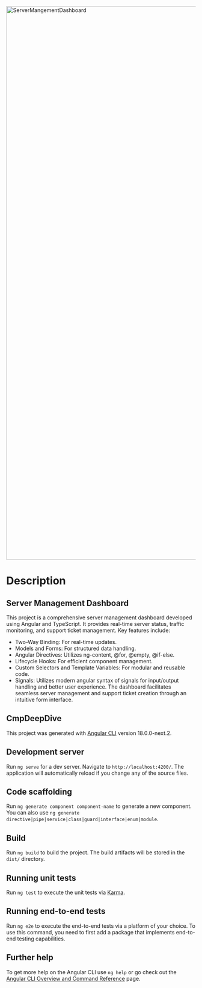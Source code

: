 
<img width="1470" alt="ServerMangementDashboard" src="https://github.com/Geni-96/Server_Mangement_Dashboard/assets/122692904/46d2cbb1-cf81-4fc4-9e6c-a53c063a005b">


# Description
## Server Management Dashboard

This project is a comprehensive server management dashboard developed using Angular and TypeScript. It provides real-time server status, traffic monitoring, and support ticket management. Key features include:

- Two-Way Binding: For real-time updates.
- Models and Forms: For structured data handling.
- Angular Directives: Utilizes ng-content, @for, @empty, @if-else.
- Lifecycle Hooks: For efficient component management.
- Custom Selectors and Template Variables: For modular and reusable code.
- Signals: Utilizes modern angular syntax of signals for input/output handling and better user experience.
The dashboard facilitates seamless server management and support ticket creation through an intuitive form interface.

## CmpDeepDive

This project was generated with [Angular CLI](https://github.com/angular/angular-cli) version 18.0.0-next.2.

## Development server

Run `ng serve` for a dev server. Navigate to `http://localhost:4200/`. The application will automatically reload if you change any of the source files.

## Code scaffolding

Run `ng generate component component-name` to generate a new component. You can also use `ng generate directive|pipe|service|class|guard|interface|enum|module`.

## Build

Run `ng build` to build the project. The build artifacts will be stored in the `dist/` directory.

## Running unit tests

Run `ng test` to execute the unit tests via [Karma](https://karma-runner.github.io).

## Running end-to-end tests

Run `ng e2e` to execute the end-to-end tests via a platform of your choice. To use this command, you need to first add a package that implements end-to-end testing capabilities.

## Further help

To get more help on the Angular CLI use `ng help` or go check out the [Angular CLI Overview and Command Reference](https://angular.io/cli) page.
